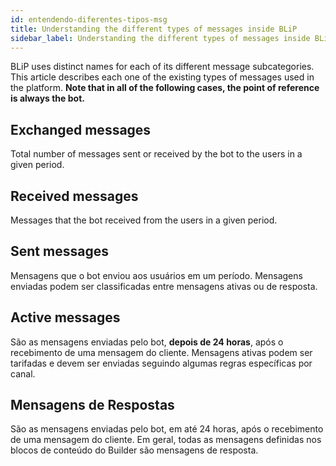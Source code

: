 ```yaml
---
id: entendendo-diferentes-tipos-msg
title: Understanding the different types of messages inside BLiP
sidebar_label: Understanding the different types of messages inside BLiP
---
```


BLiP uses distinct names for each of its different message subcategories. This article describes each one of the existing types of messages used in the platform. **Note that in all of the following cases, the point of reference is always the bot.**

## Exchanged messages
Total number of messages sent or received by the bot to the users in a given period.

## Received messages
Messages that the bot received from the users in a given period.

## Sent messages
Mensagens que o bot enviou aos usuários em um período. Mensagens enviadas podem ser classificadas entre mensagens ativas ou de resposta.

## Active messages
São as mensagens enviadas pelo bot, **depois de 24 horas**, após o recebimento de uma mensagem do cliente. Mensagens ativas podem ser tarifadas e devem ser enviadas seguindo algumas regras específicas por canal.

## Mensagens de Respostas
São as mensagens enviadas pelo bot, em até 24 horas, após o recebimento de uma mensagem do cliente. Em geral, todas as mensagens definidas nos blocos de conteúdo do Builder são mensagens de resposta.
